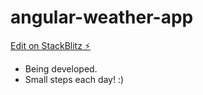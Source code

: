 # angular-weather-app

[Edit on StackBlitz ⚡️](https://stackblitz.com/edit/angular-ivy-ufes6h)

- Being developed.
- Small steps each day! :)
